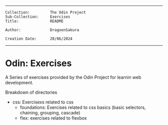 ___
```
Collection:         The Odin Project
Sub-Collection:     Exercises
Title:              README

Author:             DragoonSakura

Creation Date:      20/06/2024
```
___

# Odin: Exercises

A Series of exercises provided by the Odin Project for learnin web development.

Breakdown of directories
- css: Exercisexs related to css
    - foundations: Exercises related to css basics (basic selectors, chaining, grouping, cascade)
    - flex: exercises related to flexbox
